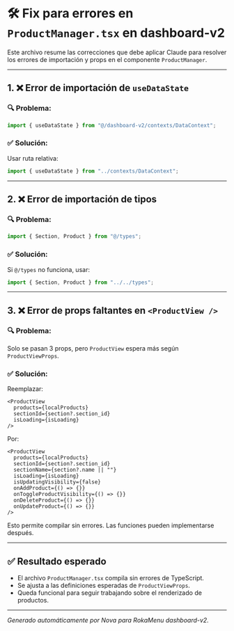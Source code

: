 # 🛠️ Fix para errores en `ProductManager.tsx` en dashboard-v2

Este archivo resume las correcciones que debe aplicar Claude para resolver los errores de importación y props en el componente `ProductManager`.

---

## 1. ❌ Error de importación de `useDataState`

### 🔍 Problema:
```ts
import { useDataState } from "@/dashboard-v2/contexts/DataContext";
```

### ✅ Solución:
Usar ruta relativa:
```ts
import { useDataState } from "../contexts/DataContext";
```

---

## 2. ❌ Error de importación de tipos

### 🔍 Problema:
```ts
import { Section, Product } from "@/types";
```

### ✅ Solución:
Si `@/types` no funciona, usar:
```ts
import { Section, Product } from "../../types";
```

---

## 3. ❌ Error de props faltantes en `<ProductView />`

### 🔍 Problema:
Solo se pasan 3 props, pero `ProductView` espera más según `ProductViewProps`.

### ✅ Solución:
Reemplazar:

```tsx
<ProductView
  products={localProducts}
  sectionId={section?.section_id}
  isLoading={isLoading}
/>
```

Por:

```tsx
<ProductView
  products={localProducts}
  sectionId={section?.section_id}
  sectionName={section?.name || ""}
  isLoading={isLoading}
  isUpdatingVisibility={false}
  onAddProduct={() => {}}
  onToggleProductVisibility={() => {}}
  onDeleteProduct={() => {}}
  onUpdateProduct={() => {}}
/>
```

Esto permite compilar sin errores. Las funciones pueden implementarse después.

---

## ✅ Resultado esperado

- El archivo `ProductManager.tsx` compila sin errores de TypeScript.
- Se ajusta a las definiciones esperadas de `ProductViewProps`.
- Queda funcional para seguir trabajando sobre el renderizado de productos.

---
_Generado automáticamente por Nova para RokaMenu dashboard-v2._